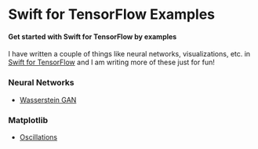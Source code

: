 # Swift for TensorFlow Examples
#### Get started with Swift for TensorFlow by examples

I have written a couple of things like neural networks, visualizations, etc. in [Swift for TensorFlow](https://www.tensorflow.org/swift) and I am writing more of these just for fun!

### Neural Networks
- [Wasserstein GAN](https://github.com/rahulbhalley/swift-for-tensorflow-examples/tree/master/NeuralNetworks/WassersteinGAN)

### Matplotlib
- [Oscillations](https://github.com/rahulbhalley/swift-for-tensorflow-examples/blob/master/Visualization/Oscillations.swift)